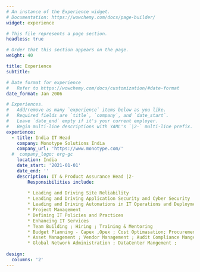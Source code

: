 ```yaml
---
# An instance of the Experience widget.
# Documentation: https://wowchemy.com/docs/page-builder/
widget: experience

# This file represents a page section.
headless: true

# Order that this section appears on the page.
weight: 40

title: Experience
subtitle:

# Date format for experience
#   Refer to https://wowchemy.com/docs/customization/#date-format
date_format: Jan 2006

# Experiences.
#   Add/remove as many `experience` items below as you like.
#   Required fields are `title`, `company`, and `date_start`.
#   Leave `date_end` empty if it's your current employer.
#   Begin multi-line descriptions with YAML's `|2-` multi-line prefix.
experience:
  - title: India IT Head
    company: Monotype Solutions India
    company_url: 'https://www.monotype.com/'
  #  company_logo: org-gc
    location: India
    date_start: '2021-01-01'
    date_end: ''
    description: IT & Product Assurance Head |2-
        Responsibilities include:
        
        * Leading and Driving Site Reliability
        * Leading and Driving Application Security and Cyber Security
        * Leading and Driving Automations in IT Operations and Deployments
        * Project Management 
        * Defining IT Policies and Practices
        * Enhancing IT Services
        * Team Building ; Hiring ; Training & Mentoring
        * Budget Planning - Capex ,Opex ; Cost Optimasation; Procurement - Softwares, High End Hardwares, Lease Lines, etc
        * Asset Management ; Vendor Management ; Audit Compliance Mangement ; 
        * Global Network Administration ; DataCenter Mangement ; 
        
design:
  columns: '2'
---
```

